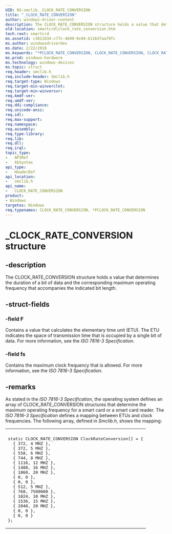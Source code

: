 ```yaml
---
UID: NS:smclib._CLOCK_RATE_CONVERSION
title: "_CLOCK_RATE_CONVERSION"
author: windows-driver-content
description: The CLOCK_RATE_CONVERSION structure holds a value that determines the duration of a bit of data and the corresponding maximum operating frequency that accompanies the indicated bit length.
old-location: smartcrd\clock_rate_conversion.htm
tech.root: smartcrd
ms.assetid: c3011034-c77c-4699-9c04-b1163faa79fc
ms.author: windowsdriverdev
ms.date: 2/22/2018
ms.keywords: "*PCLOCK_RATE_CONVERSION, CLOCK_RATE_CONVERSION, CLOCK_RATE_CONVERSION structure [Smart Card Reader Devices], PCLOCK_RATE_CONVERSION, PCLOCK_RATE_CONVERSION structure pointer [Smart Card Reader Devices], _CLOCK_RATE_CONVERSION, scstruct_260d5a02-28d8-4ef4-ac2a-e81d3ac2814a.xml, smartcrd.clock_rate_conversion, smclib/CLOCK_RATE_CONVERSION, smclib/PCLOCK_RATE_CONVERSION"
ms.prod: windows-hardware
ms.technology: windows-devices
ms.topic: struct
req.header: smclib.h
req.include-header: Smclib.h
req.target-type: Windows
req.target-min-winverclnt: 
req.target-min-winversvr: 
req.kmdf-ver: 
req.umdf-ver: 
req.ddi-compliance: 
req.unicode-ansi: 
req.idl: 
req.max-support: 
req.namespace: 
req.assembly: 
req.type-library: 
req.lib: 
req.dll: 
req.irql: 
topic_type:
-	APIRef
-	kbSyntax
api_type:
-	HeaderDef
api_location:
-	smclib.h
api_name:
-	CLOCK_RATE_CONVERSION
product:
- Windows
targetos: Windows
req.typenames: CLOCK_RATE_CONVERSION, *PCLOCK_RATE_CONVERSION
---
```


# _CLOCK_RATE_CONVERSION structure


## -description


The CLOCK_RATE_CONVERSION structure holds a value that determines the duration of a bit of data and the corresponding maximum operating frequency that accompanies the indicated bit length. 


## -struct-fields




### -field F

Contains a value that calculates the elementary time unit (ETU). The ETU indicates the space of transmission time that is occupied by a single bit of data. For more information, see the <i>ISO 7816-3 Specification</i>. 


### -field fs

Contains the maximum clock frequency that is allowed.  For more information, see the <i>ISO 7816-3 Specification</i>. 


## -remarks



As stated in the <i>ISO 7816-3 Specification</i>, the operating system defines an array of CLOCK_RATE_CONVERSION structures that determine the maximum operating frequency for a smart card or a smart card reader. The <i>ISO 7816-3 Specification</i> defines a mapping between ETUs and clock frequencies. The following array, defined in <i>Smclib.h</i>, shows the mapping:

<div class="code"><span codelanguage=""><table>
<tr>
<th></th>
</tr>
<tr>
<td>
<pre>static CLOCK_RATE_CONVERSION ClockRateConversion[] = {
  { 372, 4 MHZ }, 
  { 372, 5 MHZ }, 
  { 558, 6 MHZ }, 
  { 744, 8 MHZ }, 
  { 1116, 12 MHZ }, 
  { 1488, 16 MHZ },
  { 1860, 20 MHZ },
  { 0, 0 },
  { 0, 0 },
  { 512, 5 MHZ },
  { 768, 7500000 },
  { 1024, 10 MHZ },
  { 1536, 15 MHZ },
  { 2048, 20 MHZ },
  { 0, 0 },
  { 0, 0 }
}; </pre>
</td>
</tr>
</table></span></div>


